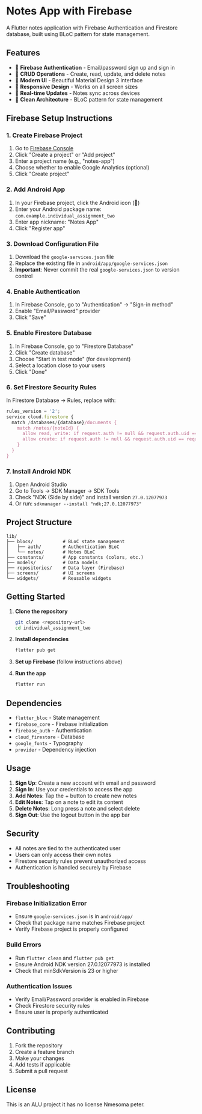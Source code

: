 # Notes App with Firebase

A Flutter notes application with Firebase Authentication and Firestore database, built using BLoC pattern for state management.

## Features

- 🔐 **Firebase Authentication** - Email/password sign up and sign in
- 📝 **CRUD Operations** - Create, read, update, and delete notes
- 🎨 **Modern UI** - Beautiful Material Design 3 interface
- 📱 **Responsive Design** - Works on all screen sizes
- 🔄 **Real-time Updates** - Notes sync across devices
- 🎯 **Clean Architecture** - BLoC pattern for state management

## Firebase Setup Instructions

### 1. Create Firebase Project

1. Go to [Firebase Console](https://console.firebase.google.com/)
2. Click "Create a project" or "Add project"
3. Enter a project name (e.g., "notes-app")
4. Choose whether to enable Google Analytics (optional)
5. Click "Create project"

### 2. Add Android App

1. In your Firebase project, click the Android icon (🤖)
2. Enter your Android package name: `com.example.individual_assignment_two`
3. Enter app nickname: "Notes App"
4. Click "Register app"

### 3. Download Configuration File

1. Download the `google-services.json` file
2. Replace the existing file in `android/app/google-services.json`
3. **Important**: Never commit the real `google-services.json` to version control

### 4. Enable Authentication

1. In Firebase Console, go to "Authentication" → "Sign-in method"
2. Enable "Email/Password" provider
3. Click "Save"

### 5. Enable Firestore Database

1. In Firebase Console, go to "Firestore Database"
2. Click "Create database"
3. Choose "Start in test mode" (for development)
4. Select a location close to your users
5. Click "Done"

### 6. Set Firestore Security Rules

In Firestore Database → Rules, replace with:

```javascript
rules_version = '2';
service cloud.firestore {
  match /databases/{database}/documents {
    match /notes/{noteId} {
      allow read, write: if request.auth != null && request.auth.uid == resource.data.userId;
      allow create: if request.auth != null && request.auth.uid == request.resource.data.userId;
    }
  }
}
```

### 7. Install Android NDK

1. Open Android Studio
2. Go to Tools → SDK Manager → SDK Tools
3. Check "NDK (Side by side)" and install version `27.0.12077973`
4. Or run: `sdkmanager --install "ndk;27.0.12077973"`

## Project Structure

```
lib/
├── blocs/           # BLoC state management
│   ├── auth/        # Authentication BLoC
│   └── notes/       # Notes BLoC
├── constants/       # App constants (colors, etc.)
├── models/          # Data models
├── repositories/    # Data layer (Firebase)
├── screens/         # UI screens
└── widgets/         # Reusable widgets
```

## Getting Started

1. **Clone the repository**
   ```bash
   git clone <repository-url>
   cd individual_assignment_two
   ```

2. **Install dependencies**
   ```bash
   flutter pub get
   ```

3. **Set up Firebase** (follow instructions above)

4. **Run the app**
   ```bash
   flutter run
   ```

## Dependencies

- `flutter_bloc` - State management
- `firebase_core` - Firebase initialization
- `firebase_auth` - Authentication
- `cloud_firestore` - Database
- `google_fonts` - Typography
- `provider` - Dependency injection

## Usage

1. **Sign Up**: Create a new account with email and password
2. **Sign In**: Use your credentials to access the app
3. **Add Notes**: Tap the + button to create new notes
4. **Edit Notes**: Tap on a note to edit its content
5. **Delete Notes**: Long press a note and select delete
6. **Sign Out**: Use the logout button in the app bar

## Security

- All notes are tied to the authenticated user
- Users can only access their own notes
- Firestore security rules prevent unauthorized access
- Authentication is handled securely by Firebase

## Troubleshooting

### Firebase Initialization Error
- Ensure `google-services.json` is in `android/app/`
- Check that package name matches Firebase project
- Verify Firebase project is properly configured

### Build Errors
- Run `flutter clean` and `flutter pub get`
- Ensure Android NDK version 27.0.12077973 is installed
- Check that minSdkVersion is 23 or higher

### Authentication Issues
- Verify Email/Password provider is enabled in Firebase
- Check Firestore security rules
- Ensure user is properly authenticated

## Contributing

1. Fork the repository
2. Create a feature branch
3. Make your changes
4. Add tests if applicable
5. Submit a pull request

## License

This is an ALU project it has no license Nmesoma peter.
